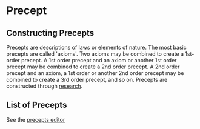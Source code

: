 # Precept
## Constructing Precepts
Precepts are descriptions of laws or elements of nature. The most basic precepts are called 'axioms'. Two axioms may
be combined to create a 1st-order precept. A 1st order precept and an axiom or another 1st order precept may be combined
to create a 2nd order precept. A 2nd order precept and an axiom, a 1st order or another 2nd order precept may be combined
to create a 3rd order precept, and so on. Precepts are constructed through [research](research.md).

## List of Precepts
See the [precepts editor](../tools/preceptList.html)